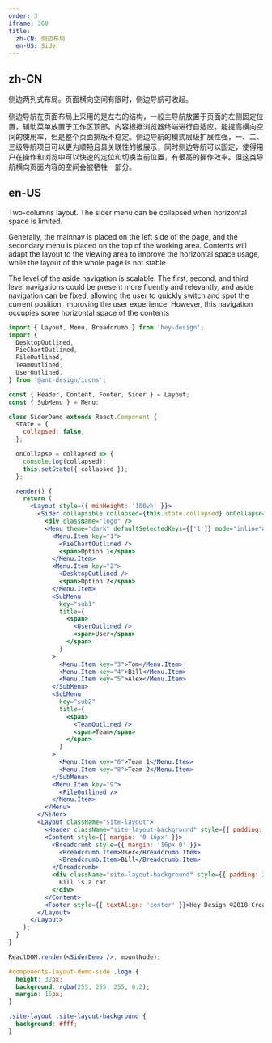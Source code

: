 ```yaml
---
order: 3
iframe: 360
title:
  zh-CN: 侧边布局
  en-US: Sider
---
```


## zh-CN

侧边两列式布局。页面横向空间有限时，侧边导航可收起。

侧边导航在页面布局上采用的是左右的结构，一般主导航放置于页面的左侧固定位置，辅助菜单放置于工作区顶部。内容根据浏览器终端进行自适应，能提高横向空间的使用率，但是整个页面排版不稳定。侧边导航的模式层级扩展性强，一、二、三级导航项目可以更为顺畅且具关联性的被展示，同时侧边导航可以固定，使得用户在操作和浏览中可以快速的定位和切换当前位置，有很高的操作效率。但这类导航横向页面内容的空间会被牺牲一部分。

## en-US

Two-columns layout. The sider menu can be collapsed when horizontal space is limited.

Generally, the mainnav is placed on the left side of the page, and the secondary menu is placed on the top of the working area. Contents will adapt the layout to the viewing area to improve the horizontal space usage, while the layout of the whole page is not stable.

The level of the aside navigation is scalable. The first, second, and third level navigations could be present more fluently and relevantly, and aside navigation can be fixed, allowing the user to quickly switch and spot the current position, improving the user experience. However, this navigation occupies some horizontal space of the contents

```jsx
import { Layout, Menu, Breadcrumb } from 'hey-design';
import {
  DesktopOutlined,
  PieChartOutlined,
  FileOutlined,
  TeamOutlined,
  UserOutlined,
} from '@ant-design/icons';

const { Header, Content, Footer, Sider } = Layout;
const { SubMenu } = Menu;

class SiderDemo extends React.Component {
  state = {
    collapsed: false,
  };

  onCollapse = collapsed => {
    console.log(collapsed);
    this.setState({ collapsed });
  };

  render() {
    return (
      <Layout style={{ minHeight: '100vh' }}>
        <Sider collapsible collapsed={this.state.collapsed} onCollapse={this.onCollapse}>
          <div className="logo" />
          <Menu theme="dark" defaultSelectedKeys={['1']} mode="inline">
            <Menu.Item key="1">
              <PieChartOutlined />
              <span>Option 1</span>
            </Menu.Item>
            <Menu.Item key="2">
              <DesktopOutlined />
              <span>Option 2</span>
            </Menu.Item>
            <SubMenu
              key="sub1"
              title={
                <span>
                  <UserOutlined />
                  <span>User</span>
                </span>
              }
            >
              <Menu.Item key="3">Tom</Menu.Item>
              <Menu.Item key="4">Bill</Menu.Item>
              <Menu.Item key="5">Alex</Menu.Item>
            </SubMenu>
            <SubMenu
              key="sub2"
              title={
                <span>
                  <TeamOutlined />
                  <span>Team</span>
                </span>
              }
            >
              <Menu.Item key="6">Team 1</Menu.Item>
              <Menu.Item key="8">Team 2</Menu.Item>
            </SubMenu>
            <Menu.Item key="9">
              <FileOutlined />
            </Menu.Item>
          </Menu>
        </Sider>
        <Layout className="site-layout">
          <Header className="site-layout-background" style={{ padding: 0 }} />
          <Content style={{ margin: '0 16px' }}>
            <Breadcrumb style={{ margin: '16px 0' }}>
              <Breadcrumb.Item>User</Breadcrumb.Item>
              <Breadcrumb.Item>Bill</Breadcrumb.Item>
            </Breadcrumb>
            <div className="site-layout-background" style={{ padding: 24, minHeight: 360 }}>
              Bill is a cat.
            </div>
          </Content>
          <Footer style={{ textAlign: 'center' }}>Hey Design ©2018 Created by Ant UED</Footer>
        </Layout>
      </Layout>
    );
  }
}

ReactDOM.render(<SiderDemo />, mountNode);
```

```css
#components-layout-demo-side .logo {
  height: 32px;
  background: rgba(255, 255, 255, 0.2);
  margin: 16px;
}

.site-layout .site-layout-background {
  background: #fff;
}
```

<style>
  [data-theme="dark"] .site-layout .site-layout-background {
    background: #141414;
  }
</style>
